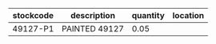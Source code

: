 |stockcode|description|quantity|location|
|---------|-----------|--------|--------|
|49127-P1|PAINTED 49127|0.05||
